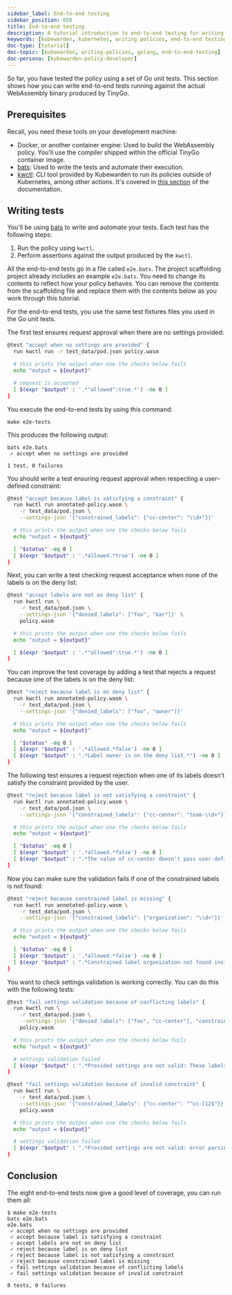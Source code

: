 ```yaml
---
sidebar_label: End-to-end testing
sidebar_position: 050
title: End-to-end testing
description: A tutorial introduction to end-to-end testing for writing Kubewarden policies in the Go language.
keywords: [kubewarden, kubernetes, writing policies, end-to-end testing, golang, go]
doc-type: [tutorial]
doc-topic: [kubewarden, writing-policies, golang, end-to-end-testing]
doc-persona: [kubewarden-policy-developer]
---
```


<head>
  <link rel="canonical" href="https://docs.kubewarden.io/tutorials/writing-policies/go/e2e-tests"/>
</head>

So far, you have tested the policy using a set of Go unit tests.
This section shows how you can write end-to-end tests running against the actual WebAssembly binary produced by TinyGo.

## Prerequisites

Recall, you need these tools on your development machine:

- Docker, or another container engine: Used to build the WebAssembly policy.
You'll use the compiler shipped within the official TinyGo container image.
- [bats](https://github.com/bats-core/bats-core):
Used to write the tests and automate their execution.
- [kwctl](https://github.com/kubewarden/kwctl/releases):
CLI tool provided by Kubewarden to run its policies outside of Kubernetes, among other actions.
It's covered in [this section](../../testing-policies/index.md) of the documentation.

## Writing tests

You'll be using
[bats](https://github.com/bats-core/bats-core)
to write and automate your tests.
Each test has the following steps:

1. Run the policy using `kwctl`.
1. Perform assertions against the output produced by the `kwctl`.

All the end-to-end tests go in a file called `e2e.bats`.
The project scaffolding project already includes an example `e2e.bats`.
You need to change its contents to reflect how your policy behaves.
You can remove the contents from the scaffolding file and replace them with the contents below as you work through this tutorial.

For the end-to-end tests, you use the same test fixtures files you used in the Go unit tests.

The first test ensures request approval when there are no settings provided:

```bash
@test "accept when no settings are provided" {
  run kwctl run -r test_data/pod.json policy.wasm

  # this prints the output when one the checks below fails
  echo "output = ${output}"

  # request is accepted
  [ $(expr "$output" : '.*"allowed":true.*') -ne 0 ]
}
```

You execute the end-to-end tests by using this command:

```console
make e2e-tests
```

This produces the following output:

```console
bats e2e.bats
 ✓ accept when no settings are provided

1 test, 0 failures
```

You should write a test ensuring request approval when respecting a user-defined constraint:

```bash
@test "accept because label is satisfying a constraint" {
  run kwctl run annotated-policy.wasm \
    -r test_data/pod.json \
    --settings-json '{"constrained_labels": {"cc-center": "\\d+"}}'

  # this prints the output when one the checks below fails
  echo "output = ${output}"

  [ "$status" -eq 0 ]
  [ $(expr "$output" : '.*allowed.*true') -ne 0 ]
}
```

Next, you can write a test checking request acceptance when none of the labels is on the deny list:

```bash
@test "accept labels are not on deny list" {
  run kwctl run \
    -r test_data/pod.json \
    --settings-json '{"denied_labels": ["foo", "bar"]}' \
    policy.wasm

  # this prints the output when one the checks below fails
  echo "output = ${output}"

  [ $(expr "$output" : '.*"allowed":true.*') -ne 0 ]
}
```

You can improve the test coverage by adding a test that rejects a request because one of the labels is on the deny list:

```bash
@test "reject because label is on deny list" {
  run kwctl run annotated-policy.wasm \
    -r test_data/pod.json \
    --settings-json '{"denied_labels": ["foo", "owner"]}'

  # this prints the output when one the checks below fails
  echo "output = ${output}"

  [ "$status" -eq 0 ]
  [ $(expr "$output" : '.*allowed.*false') -ne 0 ]
  [ $(expr "$output" : ".*Label owner is on the deny list.*") -ne 0 ]
}
```

The following test ensures a request rejection when one of its labels doesn't
satisfy the constraint provided by the user.

```bash
@test "reject because label is not satisfying a constraint" {
  run kwctl run annotated-policy.wasm \
    -r test_data/pod.json \
    --settings-json '{"constrained_labels": {"cc-center": "team-\\d+"}}'

  # this prints the output when one the checks below fails
  echo "output = ${output}"

  [ "$status" -eq 0 ]
  [ $(expr "$output" : '.*allowed.*false') -ne 0 ]
  [ $(expr "$output" : ".*The value of cc-center doesn't pass user-defined constraint.*") -ne 0 ]
}
```

Now you can make sure the validation fails if one of the constrained labels is
not found:

```bash
@test "reject because constrained label is missing" {
  run kwctl run annotated-policy.wasm \
    -r test_data/pod.json \
    --settings-json '{"constrained_labels": {"organization": "\\d+"}}'

  # this prints the output when one the checks below fails
  echo "output = ${output}"

  [ "$status" -eq 0 ]
  [ $(expr "$output" : '.*allowed.*false') -ne 0 ]
  [ $(expr "$output" : ".*Constrained label organization not found inside of Pod.*") -ne 0 ]
}
```

You want to check settings validation is working correctly.
You can do this with the following tests:

```bash
@test "fail settings validation because of conflicting labels" {
  run kwctl run \
    -r test_data/pod.json \
    --settings-json '{"denied_labels": ["foo", "cc-center"], "constrained_labels": {"cc-center": "^cc-\\d+$"}}' \
    policy.wasm

  # this prints the output when one the checks below fails
  echo "output = ${output}"

  # settings validation failed
  [ $(expr "$output" : ".*Provided settings are not valid: These labels cannot be constrained and denied at the same time: Set{cc-center}.*") -ne 0 ]
}

@test "fail settings validation because of invalid constraint" {
  run kwctl run \
    -r test_data/pod.json \
    --settings-json '{"constrained_labels": {"cc-center": "^cc-[12$"}}' \
    policy.wasm

  # this prints the output when one the checks below fails
  echo "output = ${output}"

  # settings validation failed
  [ $(expr "$output" : ".*Provided settings are not valid: error parsing regexp.*") -ne 0 ]
}
```

## Conclusion

The eight end-to-end tests now give a good level of coverage, you can run them all:

```shell
$ make e2e-tests
bats e2e.bats
e2e.bats
 ✓ accept when no settings are provided
 ✓ accept because label is satisfying a constraint
 ✓ accept labels are not on deny list
 ✓ reject because label is on deny list
 ✓ reject because label is not satisfying a constraint
 ✓ reject because constrained label is missing
 ✓ fail settings validation because of conflicting labels
 ✓ fail settings validation because of invalid constraint

8 tests, 0 failures
```
